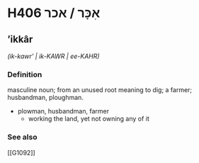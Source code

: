 # H406 אִכָּר / אכר

## ʼikkâr

_(ik-kawr' | ik-KAWR | ee-KAHR)_

### Definition

masculine noun; from an unused root meaning to dig; a farmer; husbandman, ploughman.

- plowman, husbandman, farmer
    - working the land, yet not owning any of it
### See also

[[G1092]]

